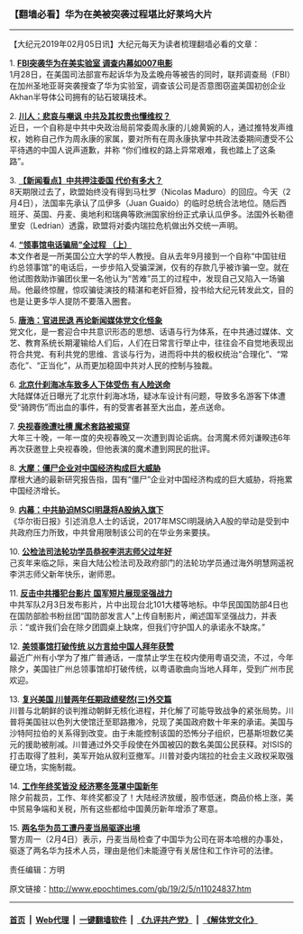 ### 【翻墙必看】华为在美被突袭过程堪比好莱坞大片
------------------------

<p>
 【大纪元2019年02月05日讯】大纪元每天为读者梳理翻墙必看的文章：
</p>
<p>
 1.
 <b>
  <a href="http://www.epochtimes.com/gb/19/2/4/n11024318.htm" rel="noopener noreferrer" target="_blank">
   FBI突袭华为在美实验室 调查内幕如007电影
  </a>
 </b>
 <br/>
 1月28日，在美国司法部宣布起诉华为及孟晚舟等被告的同时，联邦调查局（FBI）在加州圣地亚哥突袭搜查了华为实验室，调查该公司是否意图窃盗美国初创企业Akhan半导体公司拥有的钻石玻璃技术。
</p>
<p>
 2.
 <b>
  <a href="http://www.epochtimes.com/gb/19/2/4/n11024415.htm" rel="noopener noreferrer" target="_blank">
   川人：悲哀与嘲讽 中共及其权贵也懂维权？
  </a>
 </b>
 <br/>
 近日，一个自称是中共中央政治局前常委周永康的儿媳黄婉的人，通过推特发声维权，她称自己作为周永康的家属，要对所有在周永康执掌中共政法委期间遭受不公平待遇的中国人说声道歉，并称 “你们维权的路上异常艰难，我也踏上了这条路”。
</p>
<p>
 3.
 <b>
  <a href="http://www.epochtimes.com/gb/19/2/4/n11024040.htm" rel="noopener noreferrer" target="_blank">
   【新闻看点】中共押注委国 代价有多大？
  </a>
 </b>
 <br/>
 8天期限过去了，欧盟始终没有得到马杜罗（Nicolas Maduro）的回应。今天（2月4日），法国率先承认了瓜伊多（Juan Guaido）的临时总统合法地位。随后西班牙、英国、丹麦、奥地利和瑞典等欧洲国家纷纷正式承认瓜伊多。法国外长勒德里安（Ledrian）透露，欧盟将对委内瑞拉危机做出外交统一声明。
</p>
<p>
 4.
 <b>
  <a href="http://www.epochtimes.com/gb/19/2/4/n11024455.htm" rel="noopener noreferrer" target="_blank">
   “领事馆电话骗局”全过程 （上）
  </a>
 </b>
 <br/>
 本文作者是一所美国公立大学的华人教授。自从去年9月接到一个自称“中国驻纽约总领事馆”的电话后，一步步陷入受骗深渊，仅有的存款几乎被诈骗一空。就在他试图救助诈骗团伙里一名他认为“苦难”员工的过程中，发现自己又陷入一场骗局。他最终惊醒，惊叹骗徒演技的精湛和老奸巨猾，投书给大纪元转发此文，目的也是让更多华人提防不要落入圈套。
</p>
<p>
 5.
 <b>
  <a href="http://www.epochtimes.com/gb/19/2/4/n11024480.htm" rel="noopener noreferrer" target="_blank">
   唐浩：官进民退 再论新闻媒体党文化怪象
  </a>
 </b>
 <br/>
 党文化，是一套迎合中共意识形态的思想、话语与行为体系，在中共通过媒体、文艺、教育系统长期灌输给人们后，人们在日常言行举止中，往往会不自觉地表现出符合共党、有利共党的思维、言谈与行为，进而将中共的极权统治“合理化”、“常态化”、“正当化”，从而更加稳固中共对人民的控制与独裁。
</p>
<p>
 6.
 <b>
  <a href="http://www.epochtimes.com/gb/19/2/4/n11022990.htm" rel="noopener noreferrer" target="_blank">
   北京什刹海冰车致多人下体受伤 有人险送命
  </a>
 </b>
 <br/>
 大陆媒体近日曝光了北京什刹海冰场，疑冰车设计有问题，导致多名游客下体遭受“骑跨伤”而出血的事件，有的受害者甚至大出血，差点送命。
</p>
<p>
 7.
 <b>
  <a href="http://www.epochtimes.com/gb/19/2/4/n11024594.htm" rel="noopener noreferrer" target="_blank">
   央视春晚遭吐槽 魔术套路被揭穿
  </a>
 </b>
 <br/>
 大年三十晚，一年一度的央视春晚又一次遭到舆论诟病。台湾魔术师刘谦睽违6年再次获邀登上央视春晚，但他表演的魔术遭到网民的批评。
</p>
<p>
 8.
 <b>
  <a href="http://www.epochtimes.com/gb/19/2/4/n11024203.htm" rel="noopener noreferrer" target="_blank">
   大摩：僵尸企业对中国经济构成巨大威胁
  </a>
 </b>
 <br/>
 摩根大通的最新研究报告指，国有“僵尸”企业对中国经济构成的巨大威胁，将拖累中国经济增长。
</p>
<p>
 9.
 <b>
  <a href="http://www.epochtimes.com/gb/19/2/4/n11024175.htm" rel="noopener noreferrer" target="_blank">
   内幕：中共胁迫MSCI明晟将A股纳入旗下
  </a>
 </b>
 <br/>
 《华尔街日报》引述消息人士的话说，2017年MSCI明晟纳入A股的举动是受到中共政府压力所致，中共曾用限制该公司的在华业务来要挟。
</p>
<p>
 10.
 <b>
  <a href="http://www.epochtimes.com/gb/19/2/3/n11022366.htm" rel="noopener noreferrer" target="_blank">
   公检法司法轮功学员恭祝李洪志师父过年好
  </a>
 </b>
 <br/>
 己亥年来临之际，来自大陆公检法司及政府部门的法轮功学员通过海外明慧网遥祝李洪志师父新年快乐，谢师恩。
</p>
<p>
 11.
 <b>
  <a href="http://www.epochtimes.com/gb/19/2/4/n11024212.htm" rel="noopener noreferrer" target="_blank">
   反击中共播犯台影片 国军短片展现坚强战力
  </a>
 </b>
 <br/>
 中共军队2月3日发布影片，片中出现台北101大楼等地标。中华民国国防部4日也在国防部脸书粉丝团“国防部发言人”上传自制影片，阐述国军坚强战力，并表示：“或许我们会在除夕团圆桌上缺席，但我们守护国人的承诺永不缺席。”
</p>
<p>
 12.
 <b>
  <a href="http://www.epochtimes.com/gb/19/2/4/n11024168.htm" rel="noopener noreferrer" target="_blank">
   美领事馆打破传统 以方言给中国人拜年获赞
  </a>
 </b>
 <br/>
 最近广州有小学为了推广普通话，一度禁止学生在校内使用粤语交流，不过，今年除夕，美国驻广州总领事馆却打破传统，以粤语歌曲向当地人拜年，受到广州市民欢迎。
</p>
<p>
 13.
 <b>
  <a href="http://www.epochtimes.com/gb/19/2/2/n11019595.htm" rel="noopener noreferrer" target="_blank">
   复兴美国 川普两年任期政绩斐然(三)外交篇
  </a>
 </b>
 <br/>
 川普与北朝鲜的谈判推动朝鲜无核化进程，并化解了可能导致战争的紧张局势。川普将美国驻以色列大使馆迁至耶路撒冷，兑现了美国政府数十年来的承诺。美国与沙特阿拉伯的关系得到改变。由于未能控制该国的恐怖分子组织，巴基斯坦数亿美元的援助被削减。川普通过外交手段使在外国被囚的数名美国公民获释。对ISIS的打击取得了胜利，美军开始从叙利亚撤军。川普对委内瑞拉的社会主义政权采取强硬立场，实施制裁。
</p>
<p>
 14.
 <b>
  <a href="http://www.epochtimes.com/gb/19/2/4/n11023953.htm" rel="noopener noreferrer" target="_blank">
   工作年终奖皆没 经济寒冬笼罩中国新年
  </a>
 </b>
 <br/>
 除夕前裁员，工作、年终奖都没了！大陆经济放缓，股市低迷，商品价格上涨，美中贸易争端和关税，所有这些都给中国黄历新年增添了寒意。
</p>
<p>
 15.
 <b>
  <a href="http://www.epochtimes.com/gb/19/2/4/n11024140.htm" rel="noopener noreferrer" target="_blank">
   两名华为员工遭丹麦当局驱逐出境
  </a>
 </b>
 <br/>
 警方周一（2月4日）表示，丹麦当局检查了中国华为公司在哥本哈根的办事处，驱逐了两名华为技术人员，理由是他们未能遵守有关居住和工作许可的法律。
</p>
<p>
 责任编辑：方明
</p>

原文链接：http://www.epochtimes.com/gb/19/2/5/n11024837.htm


------------------------
#### [首页](https://github.com/gfw-breaker/banned-news/blob/master/README.md) &nbsp;|&nbsp; [Web代理](https://github.com/labour-camp/helloworld) &nbsp;|&nbsp; [一键翻墙软件](https://github.com/gfw-breaker/nogfw/blob/master/README.md) &nbsp;|&nbsp; [《九评共产党》](https://github.com/gfw-breaker/9ping.md/blob/master/README.md#九评之一评共产党是什么) &nbsp;|&nbsp; [《解体党文化》](https://github.com/gfw-breaker/jtdwh.md/blob/master/README.md#绪论)

